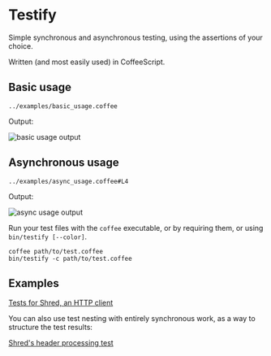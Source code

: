 # Testify

Simple synchronous and asynchronous testing, using the assertions of your choice.

Written (and most easily used) in CoffeeScript.

## Basic usage

```../examples/basic_usage.coffee```

Output:

![basic usage output](https://raw.github.com/automatthew/testify/documentation/doc/basic_usage.png)


## Asynchronous usage

```../examples/async_usage.coffee#L4```

Output:

![async usage output](https://raw.github.com/automatthew/testify/documentation/doc/async_usage.png)

Run your test files with the `coffee` executable, or by requiring them, or using `bin/testify [--color]`.

    coffee path/to/test.coffee
    bin/testify -c path/to/test.coffee

## Examples

[Tests for Shred, an HTTP client](https://github.com/automatthew/shred/blob/master/test/shred_test.coffee)

You can also use test nesting with entirely synchronous work, as a way to structure the
test results:

[Shred's header processing test](https://github.com/automatthew/shred/blob/master/test/headers_test.coffee)





